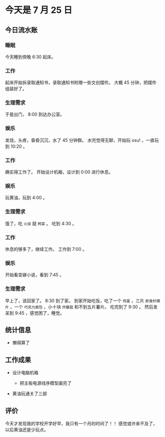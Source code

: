 # 今天是 7 月 25 日

## 今日流水账

### 睡眠

今天睡到傍晚 6:30 起床。

### 工作

起床开始拆录取通知书，录取通知书附赠一些文创摆件。
大概 45 分钟，把摆件组装好了。

### 生理需求

于是出门， 8:00 到达办公室。

### 娱乐

发烧，头疼，昏昏沉沉，水了 45 分钟群。
水完觉得无聊，开始玩 osu! ，一直玩到 10:20 。

### 工作

确实得工作了。
开始设计机箱，设计到 0:00 进行休息。

### 娱乐

玩黄油，玩到 4:00 。

### 生理需求

饿了，吃 `火烧` 就 `榨菜` 。
吃到 4:30 。

### 工作

休息的够多了，继续工作。
工作到 7:00 。

### 娱乐

开始看变嫁小说，看到 7:45 。

### 生理需求

早上了，该回家了。
8:30 到了家。
到家开始吃饭，吃了一个 `鸡蛋` ，三片 `即食柠檬片` ，一个 `巧克力面包` ，小十块 `炸蘑菇` 和不到五片薯片。
吃完到了 9:30 。
然后发呆到 9:45 ，感觉困了，睡觉。

## 统计信息

- 懒得算了

## 工作成果

- 设计电脑机箱

  - 把主板电源线序模型画完了

- 黄油玩通关了三部

## 评价

今天才发现我的学校开学好早，我只有一个月的时间了！！
感觉或许来不及了，以后黄油还是少玩点。
